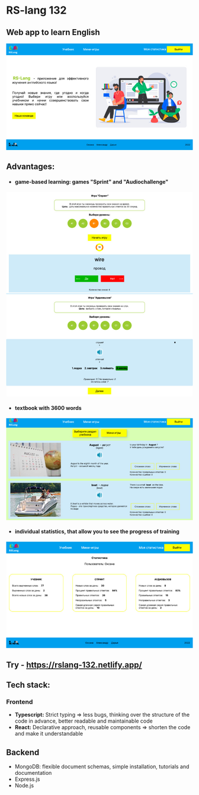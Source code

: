 # RS-lang 132
## Web app to learn English
![Main page](https://github.com/OksanaFedotova/rslang/raw/readme/app/src/assets/screenshots/mainScreenShot.jpg)

## Advantages:
* #### game-based learning: games "Sprint" and "Audiochallenge"
 ![Sprint](https://github.com/OksanaFedotova/rslang/raw/readme/app/src/assets/screenshots/sprintScreenShot.jpg)
 ![Audiochallenge](https://github.com/OksanaFedotova/rslang/raw/readme/app/src/assets/screenshots/audioScreenShot.jpg)

* #### textbook with 3600 words
![Textbook](https://github.com/OksanaFedotova/rslang/raw/readme/app/src/assets/screenshots/textbookScreenShot.jpg)

* #### individual statistics, that allow you to see the progress of training
![Statistic](https://github.com/OksanaFedotova/rslang/raw/readme/app/src/assets/screenshots/statisticScreenShot.jpg)

## Try - https://rslang-132.netlify.app/

## Tech stack:
### Frontend
* **Typescript:**
Strict typing => less bugs, thinking over the structure of the code in advance, better readable and maintainable code
* **React:**
 Declarative approach, reusable components => shorten the code and make it understandable
## Backend
* MongoDB: flexible document schemas, simple installation, tutorials and documentation
* Express.js
* Node.js
